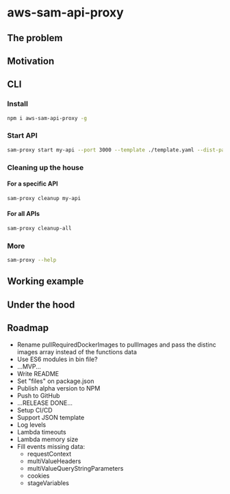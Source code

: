 # aws-sam-api-proxy

## The problem

## Motivation

## CLI

### Install

```bash
npm i aws-sam-api-proxy -g
```

### Start API

```bash
sam-proxy start my-api --port 3000 --template ./template.yaml --dist-path ./dist --env-vars ./fixtures/envVars.json --docker-network my_network
```

### Cleaning up the house

#### For a specific API

```bash
sam-proxy cleanup my-api
```

#### For all APIs

```bash
sam-proxy cleanup-all
```

### More

```bash
sam-proxy --help
```

## Working example

## Under the hood

## Roadmap

- Rename pullRequiredDockerImages to pullImages and pass the distinc images array instead of the functions data
- Use ES6 modules in bin file?
- ...MVP...
- Write README
- Set "files" on package.json
- Publish alpha version to NPM
- Push to GitHub
- ...RELEASE DONE...
- Setup CI/CD
- Support JSON template
- Log levels
- Lambda timeouts
- Lambda memory size
- Fill events missing data:
  - requestContext
  - multiValueHeaders
  - multiValueQueryStringParameters
  - cookies
  - stageVariables
